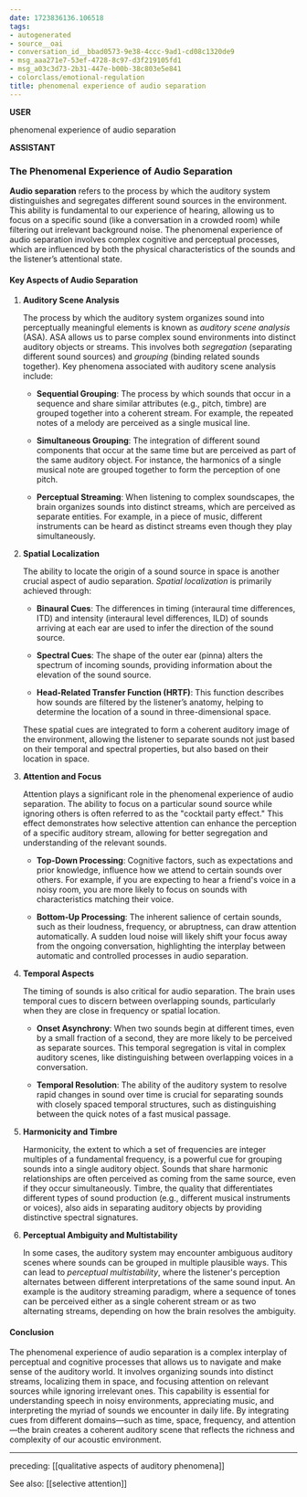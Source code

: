 ```yaml
---
date: 1723836136.106518
tags:
- autogenerated
- source__oai
- conversation_id__bbad0573-9e38-4ccc-9ad1-cd08c1320de9
- msg_aaa271e7-53ef-4728-8c97-d3f219105fd1
- msg_a03c3d73-2b31-447e-b00b-38c803e5e841
- colorclass/emotional-regulation
title: phenomenal experience of audio separation
---
```


**USER**

phenomenal experience of audio separation


**ASSISTANT**

### The Phenomenal Experience of Audio Separation

**Audio separation** refers to the process by which the auditory system distinguishes and segregates different sound sources in the environment. This ability is fundamental to our experience of hearing, allowing us to focus on a specific sound (like a conversation in a crowded room) while filtering out irrelevant background noise. The phenomenal experience of audio separation involves complex cognitive and perceptual processes, which are influenced by both the physical characteristics of the sounds and the listener’s attentional state.

#### Key Aspects of Audio Separation

1. **Auditory Scene Analysis**

   The process by which the auditory system organizes sound into perceptually meaningful elements is known as *auditory scene analysis* (ASA). ASA allows us to parse complex sound environments into distinct auditory objects or streams. This involves both *segregation* (separating different sound sources) and *grouping* (binding related sounds together). Key phenomena associated with auditory scene analysis include:

   - **Sequential Grouping**: The process by which sounds that occur in a sequence and share similar attributes (e.g., pitch, timbre) are grouped together into a coherent stream. For example, the repeated notes of a melody are perceived as a single musical line.
   
   - **Simultaneous Grouping**: The integration of different sound components that occur at the same time but are perceived as part of the same auditory object. For instance, the harmonics of a single musical note are grouped together to form the perception of one pitch.

   - **Perceptual Streaming**: When listening to complex soundscapes, the brain organizes sounds into distinct streams, which are perceived as separate entities. For example, in a piece of music, different instruments can be heard as distinct streams even though they play simultaneously.

2. **Spatial Localization**

   The ability to locate the origin of a sound source in space is another crucial aspect of audio separation. *Spatial localization* is primarily achieved through:

   - **Binaural Cues**: The differences in timing (interaural time differences, ITD) and intensity (interaural level differences, ILD) of sounds arriving at each ear are used to infer the direction of the sound source.
   
   - **Spectral Cues**: The shape of the outer ear (pinna) alters the spectrum of incoming sounds, providing information about the elevation of the sound source.
   
   - **Head-Related Transfer Function (HRTF)**: This function describes how sounds are filtered by the listener’s anatomy, helping to determine the location of a sound in three-dimensional space.

   These spatial cues are integrated to form a coherent auditory image of the environment, allowing the listener to separate sounds not just based on their temporal and spectral properties, but also based on their location in space.

3. **Attention and Focus**

   Attention plays a significant role in the phenomenal experience of audio separation. The ability to focus on a particular sound source while ignoring others is often referred to as the "cocktail party effect." This effect demonstrates how selective attention can enhance the perception of a specific auditory stream, allowing for better segregation and understanding of the relevant sounds.

   - **Top-Down Processing**: Cognitive factors, such as expectations and prior knowledge, influence how we attend to certain sounds over others. For example, if you are expecting to hear a friend's voice in a noisy room, you are more likely to focus on sounds with characteristics matching their voice.
   
   - **Bottom-Up Processing**: The inherent salience of certain sounds, such as their loudness, frequency, or abruptness, can draw attention automatically. A sudden loud noise will likely shift your focus away from the ongoing conversation, highlighting the interplay between automatic and controlled processes in audio separation.

4. **Temporal Aspects**

   The timing of sounds is also critical for audio separation. The brain uses temporal cues to discern between overlapping sounds, particularly when they are close in frequency or spatial location.

   - **Onset Asynchrony**: When two sounds begin at different times, even by a small fraction of a second, they are more likely to be perceived as separate sources. This temporal segregation is vital in complex auditory scenes, like distinguishing between overlapping voices in a conversation.
   
   - **Temporal Resolution**: The ability of the auditory system to resolve rapid changes in sound over time is crucial for separating sounds with closely spaced temporal structures, such as distinguishing between the quick notes of a fast musical passage.

5. **Harmonicity and Timbre**

   Harmonicity, the extent to which a set of frequencies are integer multiples of a fundamental frequency, is a powerful cue for grouping sounds into a single auditory object. Sounds that share harmonic relationships are often perceived as coming from the same source, even if they occur simultaneously. Timbre, the quality that differentiates different types of sound production (e.g., different musical instruments or voices), also aids in separating auditory objects by providing distinctive spectral signatures.

6. **Perceptual Ambiguity and Multistability**

   In some cases, the auditory system may encounter ambiguous auditory scenes where sounds can be grouped in multiple plausible ways. This can lead to *perceptual multistability*, where the listener's perception alternates between different interpretations of the same sound input. An example is the auditory streaming paradigm, where a sequence of tones can be perceived either as a single coherent stream or as two alternating streams, depending on how the brain resolves the ambiguity.

#### Conclusion

The phenomenal experience of audio separation is a complex interplay of perceptual and cognitive processes that allows us to navigate and make sense of the auditory world. It involves organizing sounds into distinct streams, localizing them in space, and focusing attention on relevant sources while ignoring irrelevant ones. This capability is essential for understanding speech in noisy environments, appreciating music, and interpreting the myriad of sounds we encounter in daily life. By integrating cues from different domains—such as time, space, frequency, and attention—the brain creates a coherent auditory scene that reflects the richness and complexity of our acoustic environment.


---

preceding: [[qualitative aspects of auditory phenomena]]

See also: [[selective attention]]